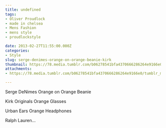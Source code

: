 ```yaml
---
title: undefined
tags:
- Oliver Proudlock
- made in chelsea
- Mens Fashion
- mens style
- proudlockstyle

date: 2013-02-27T11:55:00.000Z
categories:
- Style
slug: serge-denimes-orange-on-orange-beanie-kirk
thumbnail: https://78.media.tumblr.com/b06278541bfa4370666286264e9166e0/tumblr_mivnt3Gb9K1rhrm24o1_r1_540.jpg
attachments:
- https://78.media.tumblr.com/b06278541bfa4370666286264e9166e0/tumblr_mivnt3Gb9K1rhrm24o1_r1_1280.jpg

---
```


Serge DeNimes Orange on Orange Beanie 

  Kirk Originals Orange Glasses 

  Urban Ears Orange Headphones 

  Ralph Lauren...
